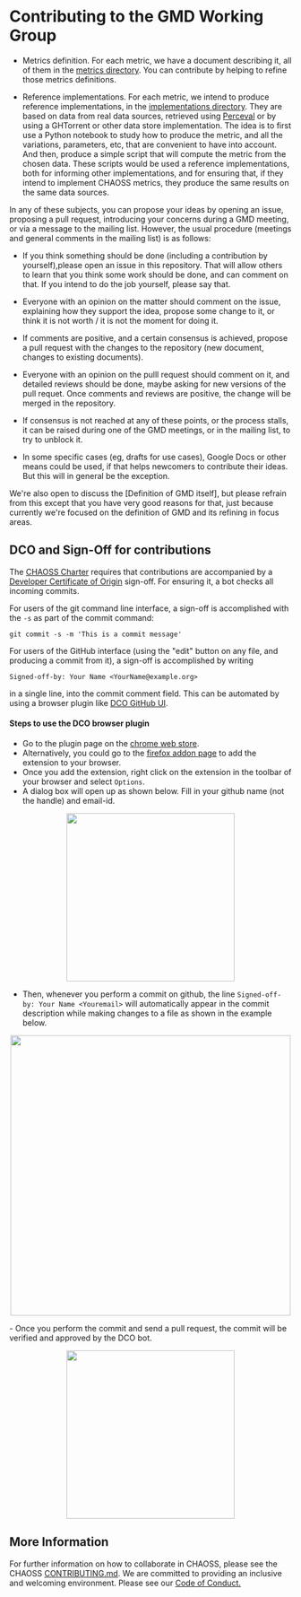 # Contributing to the GMD Working Group

* Metrics definition. For each metric, we have a document describing it,
all of them in the [metrics directory](metrics).
You can contribute by helping to refine those metrics definitions.

* Reference implementations. For each metric, we intend to produce reference implementations, in the [implementations directory](implementations).
They are based on data from real data sources, retrieved using [Perceval](https://github.com/chaoss/grimirelab-perceval) or by using a GHTorrent or other data store implementation. The idea is to first use a Python notebook to study how to produce the metric, and all the variations, parameters, etc, that are convenient to have into account. And then, produce a simple script that will compute the metric from the chosen data.  These scripts would be used a reference implementations, both for informing other implementations, and for ensuring that, if they intend to implement CHAOSS metrics, they produce the same results
on the same data sources.

In any of these subjects, you can propose your ideas by opening an issue, proposing a pull request, introducing your concerns during a GMD meeting,
or via a message to the mailing list. However, the usual procedure (meetings and general comments in the mailing list) is as follows:

* If you think something should be done (including a contribution by yourself),please open an issue in this repository. That will allow others to learn that
you think some work should be done, and can comment on that. If you intend to do the job yourself, please say that.

* Everyone with an opinion on the matter should comment on the issue, explaining how they support the idea, propose some change to it,
or think it is not worth / it is not the moment for doing it.

* If comments are positive, and a certain consensus is achieved, propose a pull request with the changes to the repository
(new document, changes to existing documents).

* Everyone with an opinion on the pulll request should comment on it, and detailed reviews should be done, maybe asking for new
versions of the pull requet. Once comments and reviews are positive, the change will be merged in the repository.

* If consensus is not reached at any of these points, or the process stalls, it can be raised during one of the GMD meetings,
or in the mailing list, to try to unblock it.

* In some specific cases (eg, drafts for use cases), Google Docs or other means could be used, if that helps newcomers to contribute their ideas.
But this will in general be the exception.

We're also open to discuss the [Definition of GMD itself], but please refrain from this except that you have very good reasons for that,
just because currently we're focused on the definition of GMD and its refining in focus areas.

## DCO and Sign-Off for contributions

The [CHAOSS Charter](https://github.com/chaoss/governance/blob/master/project-charter.md) requires that contributions
are accompanied by a [Developer Certificate of Origin](http://developercertificate.org) sign-off.
For ensuring it, a bot checks all incoming commits.

For users of the git command line interface, a sign-off is accomplished with the `-s` as part of the commit command: 

```
git commit -s -m 'This is a commit message'
```

For users of the GitHub interface (using the "edit" button on any file, and producing a commit from it),
a sign-off is accomplished by writing

```
Signed-off-by: Your Name <YourName@example.org>
```

in a single line, into the commit comment field. This can be automated by using a browser plugin like
[DCO GitHub UI](https://github.com/scottrigby/dco-gh-ui).

#### Steps to use the DCO browser plugin
- Go to the plugin page on the [chrome web store](https://chrome.google.com/webstore/detail/dco-github-ui/onhgmjhnaeipfgacbglaphlmllkpoijo).
- Alternatively, you could go to the [firefox addon page](https://addons.mozilla.org/en-US/firefox/addon/scott-rigby/) to add the extension to your browser.
- Once you add the extension, right click on the extension in the toolbar of your browser and select `Options`. 
- A dialog box will open up as shown below. Fill in your github name (not the handle) and email-id. 
<p align="center">
  <img src="https://user-images.githubusercontent.com/31214064/55411911-194c8500-5584-11e9-8b56-c8f94b6fa213.png" width="300">
</p>

- Then, whenever you perform a commit on github, the line `Signed-off-by: Your Name <Youremail>` will automatically appear in the commit description while making changes to a file as shown in the example below.
<p align="center">
  <img src="https://user-images.githubusercontent.com/31214064/55412140-7ea07600-5584-11e9-8200-52cf068253ee.png" width="500">
</p>                                                                                                                         
- Once you perform the commit and send a pull request, the commit will be verified and approved by the DCO bot. 


<p align="center">
  <img src="https://user-images.githubusercontent.com/31214064/55415829-5f591700-558b-11e9-93ae-07b0ed432a53.png" width="300">
</p>

## More Information
For further information on how to collaborate in CHAOSS, please see the CHAOSS [CONTRIBUTING.md](https://github.com/chaoss/governance/blob/master/CONTRIBUTING.md).
We are committed to providing an inclusive and welcoming environment. Please see our [Code of Conduct.](https://github.com/chaoss/governance/blob/master/code-of-conduct.md)
